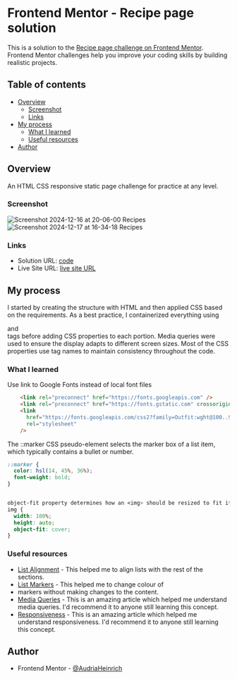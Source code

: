 # Frontend Mentor - Recipe page solution

This is a solution to the [Recipe page challenge on Frontend Mentor](https://www.frontendmentor.io/challenges/recipe-page-KiTsR8QQKm). Frontend Mentor challenges help you improve your coding skills by building realistic projects. 

## Table of contents

- [Overview](#overview)
  - [Screenshot](#screenshot)
  - [Links](#links)
- [My process](#my-process)
  - [What I learned](#what-i-learned)
  - [Useful resources](#useful-resources)
- [Author](#author)

## Overview

An HTML CSS responsive static page challenge for practice at any level.

### Screenshot

![Screenshot 2024-12-16 at 20-06-00 Recipes](https://github.com/user-attachments/assets/be9573fa-f4cd-4c9b-93d1-26a34b6c506b)
![Screenshot 2024-12-17 at 16-34-18 Recipes](https://github.com/user-attachments/assets/0d768be1-9efe-4308-86be-4dbf2f838358)

### Links

- Solution URL: [code](assets)
- Live Site URL: [live site URL](https://audriaheinrich.github.io/recipe-page/index.html)

## My process

I started by creating the structure with HTML and then applied CSS based on the requirements. As a best practice, I containerized everything using <article> and <section> tags before adding CSS properties to each portion. Media queries were used to ensure the display adapts to different screen sizes. Most of the CSS properties use tag names to maintain consistency throughout the code. 

### What I learned


Use link to Google Fonts instead of local font files
```html
    <link rel="preconnect" href="https://fonts.googleapis.com" />
    <link rel="preconnect" href="https://fonts.gstatic.com" crossorigin />
    <link
      href="https://fonts.googleapis.com/css2?family=Outfit:wght@100..900&family=Young+Serif&display=swap"
      rel="stylesheet"
    />
```
The ::marker CSS pseudo-element selects the marker box of a list item, which typically contains a bullet or number.

```css
::marker {
  color: hsl(14, 45%, 36%);
  font-weight: bold;
}
```

```css

object-fit property determines how an <img> should be resized to fit its container.
img {
  width: 100%;
  height: auto;
  object-fit: cover;
}
```

### Useful resources

- [List Alignment](https://www.geeksforgeeks.org/how-to-remove-indentation-from-an-unordered-list-item-using-css/) - This helped me to align lists with the rest of the sections.
- [List Markers](https://developer.mozilla.org/en-US/docs/Web/CSS/::marker) - This helped me to change colour of <li> markers without making changes to the content.
- [Media Queries](https://www.geeksforgeeks.org/how-to-remove-indentation-from-an-unordered-list-item-using-css/https://www.geeksforgeeks.org/how-to-remove-indentation-from-an-unordered-list-item-using-css/) - This is an amazing article which helped me understand media queries. I'd recommend it to anyone still learning this concept.
- [Responsiveness](https://www.freecodecamp.org/news/css-responsive-image-tutorial/) - This is an amazing article which helped me understand responsiveness. I'd recommend it to anyone still learning this concept.

## Author

- Frontend Mentor - [@AudriaHeinrich](https://www.frontendmentor.io/profile/AudriaHeinrich)

